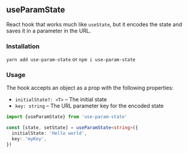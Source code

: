## useParamState

React hook that works much like `useState`, but it encodes the state and saves it in a parameter in the URL.

### Installation

`yarn add use-param-state` or `npm i use-param-state`

### Usage

The hook accepts an object as a prop with the following properties:

- `initialState?: <T>` – The initial state
- `key: string` – The URL parameter key for the encoded state

```ts
import {useParamState} from 'use-param-state'

const [state, setState] = useParamState<string>({
  initialState: 'Hello world',
  key: 'myKey',
})
```

